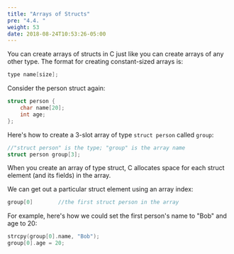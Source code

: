 ```yaml
---
title: "Arrays of Structs"
pre: "4.4. "
weight: 53
date: 2018-08-24T10:53:26-05:00
---
```


You can create arrays of structs in C just like you can create arrays of any other type. The
format for creating constant-sized arrays is:

```c
type name[size];
```

Consider the person struct again:

```c
struct person {
    char name[20];
    int age;
};
```

Here's how to create a 3-slot array of type `struct person` called `group`:

```c
//"struct person" is the type; "group" is the array name
struct person group[3];
```

When you create an array of type struct, C allocates space for each struct element (and its fields)
in the array.

We can get out a particular struct element using an array index:

```c
group[0]        //the first struct person in the array
```

For example, here's how we could set the first person's name to "Bob" and age to 20:

```c
strcpy(group[0].name, "Bob");
group[0].age = 20;
```